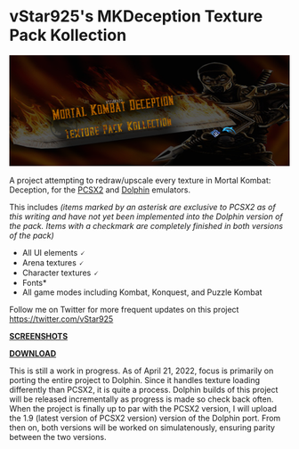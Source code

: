 # vStar925's MKDeception Texture Pack Kollection
![MKDHD Banner.png](https://github.com/vStar925/MKDeception-Texture-Pack-Kollection/blob/main/MKDHD%20Banner.png)

A project attempting to redraw/upscale every texture in Mortal Kombat: Deception, for the [PCSX2](https://pcsx2.net/) and [Dolphin](https://dolphin-emu.org/) emulators.

This includes 
*(items marked by an asterisk are exclusive to PCSX2 as of this writing and have not yet been implemented into the Dolphin version of the pack. Items with a checkmark are completely finished in both versions of the pack)*
- All UI elements 🗸
- Arena textures 🗸
- Character textures 🗸
- Fonts*
- All game modes including Kombat, Konquest, and Puzzle Kombat

Follow me on Twitter for more frequent updates on this project https://twitter.com/vStar925

[**SCREENSHOTS**](https://lensdump.com/a/tX1uA)

[**DOWNLOAD**](https://github.com/vStar925/MKDeception-Texture-Pack-Kollection/releases)

This is still a work in progress. As of April 21, 2022, focus is primarily on porting the entire project to Dolphin. Since it handles texture loading differently than PCSX2, it is quite a process. Dolphin builds of this project will be released incrementally as progress is made so check back often. When the project is finally up to par with the PCSX2 version, I will upload the 1.9 (latest version of PCSX2 version) version of the Dolphin port. From then on, both versions will be worked on simulatenously, ensuring parity between the two versions.
